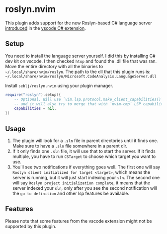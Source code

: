 # roslyn.nvim

This plugin adds support for the new Roslyn-based C# language server [introduced](https://devblogs.microsoft.com/visualstudio/announcing-csharp-dev-kit-for-visual-studio-code) in the [vscode C# extension](https://github.com/dotnet/vscode-csharp).

## Setup

You need to install the language server yourself. I did this by installing C#
dev kit on vscode. I then checked `htop` and found the .dll file that was ran.
Move the entire directory with all the binaries to
`~/.local/share/nvim/roslyn`. The path to the dll that this plugin runs is:
`~/.local/share/nvim/roslyn/Microsoft.CodeAnalysis.LanguageServer.dll`

Install `seblj/roslyn.nvim` using your plugin manager.

```lua
require("roslyn").setup({
    -- Optional. Will use `vim.lsp.protocol.make_client_capabilities()`,
    -- and it will also try to merge that with `nvim-cmp` LSP capabilities
    capabilities = nil,
})
```

## Usage

1. The plugin will look for a `.sln` file in parent
   directories until it finds one. Make sure to have a `.sln` file somewhere in
   a parent dir.
2. If it only finds one `.sln` file, it will use that to start the server.
   If it finds multiple, you have to run `CSTarget` to choose which target you want to use.
3. You'll see two notifications if everything goes well. The first one will say
   `Roslyn client initialized for target <target>`, which means the server is
   running, but it will just start indexing your `sln`. The second one will say
   `Roslyn project initialization complete`, it means that the server indexed
   your `sln`, only after you see the second notification will the `go to definition`
   and other lsp features be available.

## Features

Please note that some features from the vscode extension might not be supported by this plugin.
